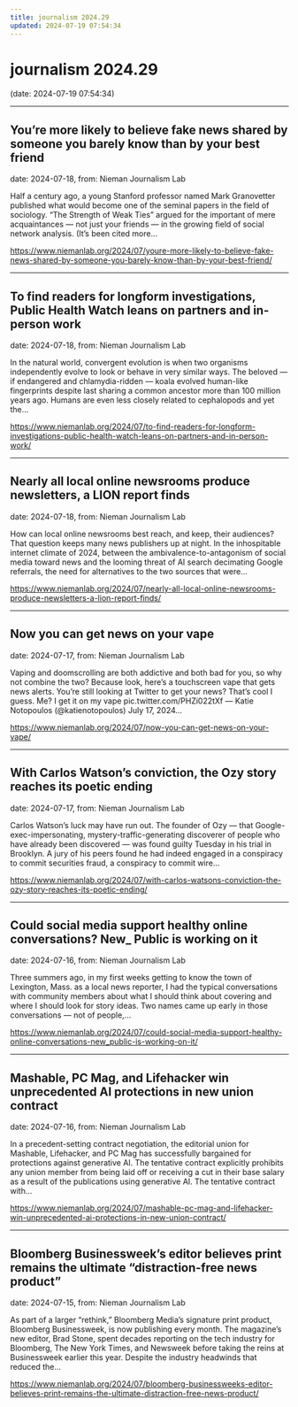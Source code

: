 ```yaml
---
title: journalism 2024.29
updated: 2024-07-19 07:54:34
---
```


# journalism 2024.29

(date: 2024-07-19 07:54:34)

---

## You’re more likely to believe fake news shared by someone you barely know than by your best friend

date: 2024-07-18, from: Nieman Journalism Lab

Half a century ago, a young Stanford professor named Mark Granovetter published what would become one of the seminal papers in the field of sociology. &#8220;The Strength of Weak Ties&#8221; argued for the important of mere acquaintances — not just your friends — in the growing field of social network analysis. (It&#8217;s been cited more... 

<https://www.niemanlab.org/2024/07/youre-more-likely-to-believe-fake-news-shared-by-someone-you-barely-know-than-by-your-best-friend/>

---

## To find readers for longform investigations, Public Health Watch leans on partners and in-person work

date: 2024-07-18, from: Nieman Journalism Lab

In the natural world, convergent evolution is when two organisms independently evolve to look or behave in very similar ways. The beloved — if endangered and chlamydia-ridden — koala evolved human-like fingerprints despite last sharing a common ancestor more than 100 million years ago. Humans are even less closely related to cephalopods and yet the... 

<https://www.niemanlab.org/2024/07/to-find-readers-for-longform-investigations-public-health-watch-leans-on-partners-and-in-person-work/>

---

## Nearly all local online newsrooms produce newsletters, a LION report finds

date: 2024-07-18, from: Nieman Journalism Lab

How can local online newsrooms best reach, and keep, their audiences? That question keeps many news publishers up at night. In the inhospitable internet climate of 2024, between the ambivalence-to-antagonism of social media toward news and the looming threat of AI search decimating Google referrals, the need for alternatives to the two sources that were... 

<https://www.niemanlab.org/2024/07/nearly-all-local-online-newsrooms-produce-newsletters-a-lion-report-finds/>

---

## Now you can get news on your vape

date: 2024-07-17, from: Nieman Journalism Lab

Vaping and doomscrolling are both addictive and both bad for you, so why not combine the two? Because look, here&#8217;s a touchscreen vape that gets news alerts. You’re still looking at Twitter to get your news? That’s cool I guess. Me? I get it on my vape pic.twitter.com/PHZi022tXf &#8212; Katie Notopoulos (@katienotopoulos) July 17, 2024... 

<https://www.niemanlab.org/2024/07/now-you-can-get-news-on-your-vape/>

---

## With Carlos Watson’s conviction, the Ozy story reaches its poetic ending

date: 2024-07-17, from: Nieman Journalism Lab

Carlos Watson&#8217;s luck may have run out. The founder of Ozy — that Google-exec-impersonating, mystery-traffic-generating discoverer of people who have already been discovered — was found guilty Tuesday in his trial in Brooklyn. A jury of his peers found he had indeed engaged in a conspiracy to commit securities fraud, a conspiracy to commit wire... 

<https://www.niemanlab.org/2024/07/with-carlos-watsons-conviction-the-ozy-story-reaches-its-poetic-ending/>

---

## Could social media support healthy online conversations? New_ Public is working on it

date: 2024-07-16, from: Nieman Journalism Lab

Three summers ago, in my first weeks getting to know the town of Lexington, Mass. as a local news reporter, I had the typical conversations with community members about what I should think about covering and where I should look for story ideas. Two names came up early in those conversations — not of people,... 

<https://www.niemanlab.org/2024/07/could-social-media-support-healthy-online-conversations-new_public-is-working-on-it/>

---

## Mashable, PC Mag, and Lifehacker win unprecedented AI protections in new union contract

date: 2024-07-16, from: Nieman Journalism Lab

In a precedent-setting contract negotiation, the editorial union for Mashable, Lifehacker, and PC Mag has successfully bargained for protections against generative AI. The tentative contract explicitly prohibits any union member from being laid off or receiving a cut in their base salary as a result of the publications using generative AI. The tentative contract with... 

<https://www.niemanlab.org/2024/07/mashable-pc-mag-and-lifehacker-win-unprecedented-ai-protections-in-new-union-contract/>

---

## Bloomberg Businessweek’s editor believes print remains the ultimate “distraction-free news product”

date: 2024-07-15, from: Nieman Journalism Lab

As part of a larger &#8220;rethink,&#8221; Bloomberg Media&#8217;s signature print product, Bloomberg Businessweek, is now publishing every month. The magazine&#8217;s new editor, Brad Stone, spent decades reporting on the tech industry for Bloomberg, The New York Times, and Newsweek before taking the reins at Businessweek earlier this year. Despite the industry headwinds that reduced the... 

<https://www.niemanlab.org/2024/07/bloomberg-businessweeks-editor-believes-print-remains-the-ultimate-distraction-free-news-product/>

